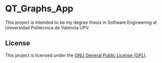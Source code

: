 # QT_Graphs_App

This project is intended to be my degree thesis in Software Engineering at Universidad Politécnica de Valencia UPV. 

## License

This project is licensed under the [GNU General Public License (GPL)](./LICENSE).
